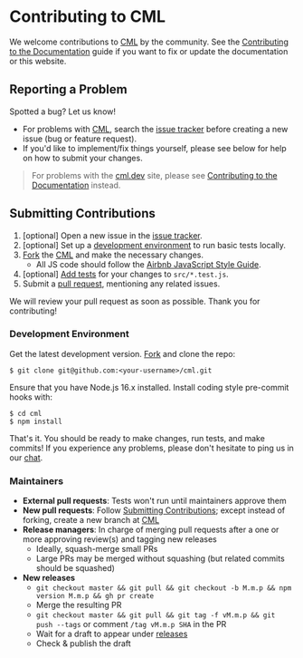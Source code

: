 # Contributing to CML

We welcome contributions to [CML][cml-repo] by the community. See the
[Contributing to the Documentation](/doc/contributing/docs) guide if you want to
fix or update the documentation or this website.

[cml-repo]: https://github.com/iterative/cml

## Reporting a Problem

Spotted a bug? Let us know!

- For problems with [CML][cml-repo], search the
  [issue tracker](https://github.com/iterative/cml/issues) before creating a new
  issue (bug or feature request).
- If you'd like to implement/fix things yourself, please see below for help on
  how to submit your changes.

[issue tracker]: https://github.com/iterative/cml/issues

> For problems with the [cml.dev](/) site, please see
> [Contributing to the Documentation](/doc/contributing/docs) instead.

## Submitting Contributions

1. [optional] Open a new issue in the [issue tracker].
2. [optional] Set up a [development environment](#development-environment) to
   run basic tests locally.
3. [Fork] the [CML][cml-repo] and make the necessary changes.
   - All JS code should follow the
     [Airbnb JavaScript Style Guide](https://github.com/airbnb/javascript).
4. [optional] [Add tests](#tests) for your changes to `src/*.test.js`.
5. Submit a [pull request], mentioning any related issues.

[fork]: https://docs.github.com/en/get-started/quickstart/fork-a-repo
[pull request]:
  https://docs.github.com/en/get-started/quickstart/github-flow#create-a-pull-request

We will review your pull request as soon as possible. Thank you for
contributing!

### Development Environment

Get the latest development version. [Fork] and clone the repo:

```cli
$ git clone git@github.com:<your-username>/cml.git
```

Ensure that you have Node.js 16.x installed. Install coding style pre-commit
hooks with:

```cli
$ cd cml
$ npm install
```

That's it. You should be ready to make changes, run tests, and make commits! If
you experience any problems, please don't hesitate to ping us in our
[chat](https://cml.dev/chat).

### Maintainers

- **External pull requests**: Tests won't run until maintainers approve them
- **New pull requests**: Follow
  [Submitting Contributions](#submitting-contributions); except instead of
  forking, create a new branch at [CML][cml-repo]
- **Release managers**: In charge of merging pull requests after a one or more
  approving review(s) and tagging new releases
  - Ideally, squash-merge small PRs
  - Large PRs may be merged without squashing (but related commits should be
    squashed)
- **New releases**
  - `git checkout master && git pull && git checkout -b M.m.p && npm version M.m.p && gh pr create`
  - Merge the resulting PR
  - `git checkout master && git pull && git tag -f vM.m.p && git push --tags` or
    comment `/tag vM.m.p SHA` in the PR
  - Wait for a draft to appear under
    [releases](https://github.com/iterative/cml/releases)
  - Check & publish the draft
